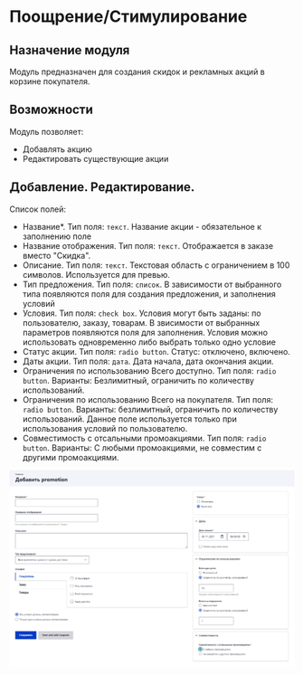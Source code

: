 # Поощрение/Стимулирование
## Назначение модуля
Модуль предназначен для создания скидок и рекламных акций в корзине покупателя.

## Возможности
Модуль позволяет:
- Добавлять акцию
- Редактировать существующие акции

## Добавление. Редактирование.
Список полей:
- Название*. Тип поля: `текст`. Название акции - обязательное к заполнению поле
- Название отображения. Тип поля: `текст`. Отображается в заказе вместо "Скидка".
- Описание. Тип поля: `текст`. Текстовая область с ограничением в 100 символов. Используется для превью.
- Тип предложения. Тип поля: `список`. В зависимости от выбранного типа появляются поля для создания предложения, и заполнения условий
- Условия. Тип поля: `check box`. Условия могут быть заданы: по пользователю, заказу, товарам. В звисимости от выбранных параметров появляются поля для заполнения. Условия можно использовать одновременно либо выбрать только одно условие
- Статус акции. Тип поля: `radio button`. Статус: отключено, включено.
- Даты акции. Тип поля: `дата`. Дата начала, дата окончания акции.
- Ограничения по использованию Всего доступно. Тип поля: `radio button`. Варианты: Безлимитный, ограничить по количеству использований.
- Ограничения по использованию Всего на покупателя. Тип поля: `radio button`. Варианты: безлимитный, ограничить по количеству использований. Данное поле используется только при использования условий по пользователю.
- Совместимость с отсальными промоакциями. Тип поля: `radio button`. Варианты: С любыми промоакциями, не совместим с другими промоакциями.

<img src="https://github.com/synapse-studio/helper/blob/master/tz/promotion/promotion_add.png">

